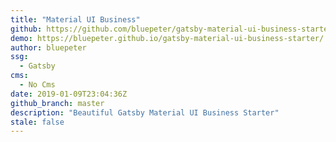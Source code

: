 ```yaml
---
title: "Material UI Business"
github: https://github.com/bluepeter/gatsby-material-ui-business-starter
demo: https://bluepeter.github.io/gatsby-material-ui-business-starter/
author: bluepeter
ssg:
  - Gatsby
cms:
  - No Cms
date: 2019-01-09T23:04:36Z
github_branch: master
description: "Beautiful Gatsby Material UI Business Starter"
stale: false
---
```


